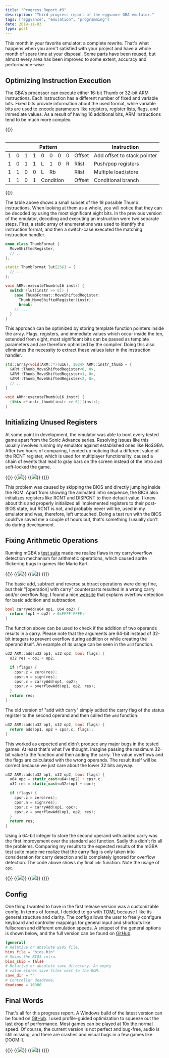 ```yaml
---
title: "Progress Report #3"
description: "Third progress report of the eggvance GBA emulator."
tags: ["eggvance", "emulation", "programming"]
date: 2019-11-03
type: post
---
```

This month in your favorite emulator: a complete rewrite. That's what happens when you aren't satisfied with your project and have a whole month of spare time at your disposal. Some parts have been reused, but almost every area has been improved to some extent, accuracy and performance-wise.

## Optimizing Instruction Execution
The GBA's processor can execute either 16-bit Thumb or 32-bit ARM instructions. Each instruction has a different number of fixed and variable bits. Fixed bits provide information about the used format, while variable bits are used to encode parameters like registers, register lists, flags, and immediate values. As a result of having 16 additional bits, ARM instructions tend to be much more complex.

{{<table>}}
  <table>
    <thead>
      <th colspan="10">Pattern</th>
      <th>Instruction</th>
    </thead>
    <tbody class="text-center">
      <tr>
        <td>1</td>
        <td>0</td>
        <td>1</td>
        <td>1</td>
        <td>0</td>
        <td>0</td>
        <td>0</td>
        <td>0</td>
        <td class="text-left" colspan="2">Offset</td>
        <td class="text-left">Add offset to stack pointer</td>
      </tr>
      <tr>
        <td>1</td>
        <td>0</td>
        <td>1</td>
        <td>1</td>
        <td>L</td>
        <td>1</td>
        <td>0</td>
        <td>R</td>
        <td class="text-left" colspan="2">Rlist</td>
        <td class="text-left">Push/pop registers</td>
      </tr>
      <tr>
        <td>1</td>
        <td>1</td>
        <td>0</td>
        <td>0</td>
        <td>L</td>
        <td class="text-left" colspan="3">Rb</td>
        <td class="text-left" colspan="2">Rlist</td>
        <td class="text-left">Multiple load/store</td>
      </tr>
      <tr>
        <td>1</td>
        <td>1</td>
        <td>0</td>
        <td>1</td>
        <td class="text-left" colspan="4">Condition</td>
        <td class="text-left" colspan="2">Offset</td>
        <td class="text-left">Conditional branch</td>
      </tr>
    </tbody>
  </table>
{{</table>}}

The table above shows a small subset of the 19 possible Thumb instructions. When looking at them as a whole, you will notice that they can be decoded by using the most significant eight bits. In the previous version of the emulator, decoding and executing an instruction were two separate steps. First, a static array of enumerations was used to identify the instruction format, and then a switch-case executed the matching instruction handler.

```cpp
enum class ThumbFormat {
  MoveShiftedRegister,
  // ...
};

static ThumbFormat lut[256] = {
  // ...
};

void ARM::executeThumb(u16 instr) {
  switch (lut[instr >> 8]) {
    case ThumbFormat::MoveShiftedRegister:
      Thumb_MoveShiftedRegister(instr);
      break;
    // ...
  }
}
```

This approach can be optimized by storing template function pointers inside the array. Flags, registers, and immediate values which occur inside the ten, extended from eight, most significant bits can be passed as template parameters and are therefore optimized by the compiler. Doing this also eliminates the necessity to extract these values later in the instruction handler.

```cpp
std::array<void(ARM::*)(u16), 1024> ARM::instr_thumb = {
  &ARM::Thumb_MoveShiftedRegister<0, 0>,
  &ARM::Thumb_MoveShiftedRegister<1, 0>,
  &ARM::Thumb_MoveShiftedRegister<2, 0>,
  // ...
}

void ARM::executeThumb(u16 instr) {
  (this->*instr_thumb[instr >> 6])(instr);
}
```

## Initializing Unused Registers
At some point in development, the emulator was able to boot every tested game apart from the Sonic Advance series. Resolving issues like this usually involves running my emulator against established ones like No$GBA. After two hours of comparing, I ended up noticing that a different value of the RCNT register, which is used for multiplayer functionality, caused a chain of events that lead to gray bars on the screen instead of the intro and soft-locked the game.

{{<flex>}}
  {{<image src="eggvance/sonic-rcnt-bug.png" caption="Uninitialized RCNT">}}
  {{<image src="eggvance/sonic-rcnt.png" caption="Initalized RCNT">}}
{{</flex>}}

This problem was caused by skipping the BIOS and directly jumping inside the ROM. Apart from showing the animated intro sequence, the BIOS also initializes registers like RCNT and DISPCNT to their default value. I knew about this and properly initialized all implemented registers to their post-BIOS state, but RCNT is not, and probably never will be, used in my emulator and was, therefore, left untouched. Doing a test run with the BIOS could've saved me a couple of hours but, that's something I usually don't do during development.

## Fixing Arithmetic Operations
Running mGBA's [test suite](https://github.com/mgba-emu/suite) made me realize flaws in my carry/overflow detection mechanism for arithmetic operations, which caused sprite flickering bugs in games like Mario Kart.

{{<flex>}}
  {{<image src="eggvance/mario-kart-flickering-1.png" caption="Mario Kart sprites invisible">}}
  {{<image src="eggvance/mario-kart-flickering-2.png" caption="Mario Kart sprites visible">}}
{{</flex>}}

The basic add, subtract and reverse subtract operations were doing fine, but their "[operation] with carry" counterparts resulted in a wrong carry and/or overflow flag. I found a nice [website](http://teaching.idallen.com/dat2343/10f/notes/040_overflow.txt) that explains overflow detection for basic addition and subtraction.

```cpp
bool carryAdd(u64 op1, u64 op2) {
  return (op1 + op2) > 0xFFFF'FFFF;
}
```

The function above can be used to check if the addition of two operands results in a carry. Please note that the arguments are 64-bit instead of 32-bit integers to prevent overflow during addition or while creating the operand itself. An example of its usage can be seen in the `add` function.

```cpp
u32 ARM::add(u32 op1, u32 op2, bool flags) {
  u32 res = op1 + op2;

  if (flags) {
    cpsr.z = zero(res);
    cpsr.n = sign(res);
    cpsr.c = carryAdd(op1, op2);
    cpsr.v = overflowAdd(op1, op2, res);
  }
  return res;
}
```

The old version of "add with carry" simply added the carry flag of the status register to the second operand and then called the `add` function.

```cpp
u32 ARM::adc(u32 op1, u32 op2, bool flags) {
  return add(op1, op2 + cpsr.c, flags);
}
```

This worked as expected and didn't produce any major bugs in the tested games. At least that's what I've thought. Imagine passing the maximum 32-bit value to the function and then adding the carry. The value overflows and the flags are calculated with the wrong operands. The result itself will be correct because we just care about the lower 32 bits anyway.

```cpp
u32 ARM::adc(u32 op1, u32 op2, bool flags) {
  u64 opc = static_cast<u64>(op2) + cpsr.c;
  u32 res = static_cast<u32>(op1 + opc);

  if (flags) {
    cpsr.z = zero(res);
    cpsr.n = sign(res);
    cpsr.c = carryAdd(op1, opc);
    cpsr.v = overflowAdd(op1, op2, res);
  }
  return res;
}
```

Using a 64-bit integer to store the second operand with added carry was the first improvement over the standard `add` function. Sadly this didn't fix all the problems. Comparing my results to the expected results of the mGBA test suite made me realize that the carry flag is only taken into consideration for carry detection and is completely ignored for overflow detection. The code above shows my final `adc` function. Note the usage of `opc`.

{{<flex>}}
  {{<image src="eggvance/mgba-carry-fail.png" caption="Carry tests fail">}}
  {{<image src="eggvance/mgba-carry-pass.png" caption="Carry tests pass">}}
{{</flex>}}

## Config
One thing I wanted to have in the first release version was a customizable config. In terms of format, I decided to go with [TOML](https://github.com/toml-lang/toml) because I like its general structure and clarity. The config allows the user to freely configure keyboard and controller mappings for general input and shortcuts like fullscreen and different emulation speeds. A snippet of the general options is shown below, and the full version can be found on [GitHub](https://github.com/jsmolka/eggvance/blob/f2a1e0311e5467b3b91fa69b6ab4a7ddc292f525/eggvance/eggvance.toml).

```toml
[general]
# Relative or absolute BIOS file.
bios_file = "bios.bin"
# Skips the BIOS intro.
bios_skip = false
# Relative or absolute save directory. An empty
# value stores save files next to the ROM.
save_dir = ""
# Controller deadzone.
deadzone = 16000
```

## Final Words
That's all for this progress report. A Windows build of the latest version can be found on [GitHub](https://github.com/jsmolka/eggvance/releases). I used profile-guided optimization to squeeze out the last drop of performance. Most games can be played at 10x the normal speed. Of course, the current version is not perfect and bug-free, audio is still missing, and there are crashes and visual bugs in a few games like DOOM II.

{{<flex>}}
  {{<image src="eggvance/doom-bug-1.png" caption="DOOM II black floor">}}
  {{<image src="eggvance/doom-bug-2.png" caption="DOOM II rainbow floor">}}
{{</flex>}}
